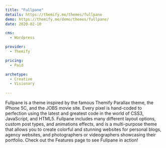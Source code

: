 ```yaml
---
title: "Fullpane"
details: https://themify.me/themes/fullpane
demo: https://themify.me/demo/themes/fullpane/
date: 2020-02-10

cms: 
  - Wordpress

provider: 
  - Themify

pricing:
  - Paid

archetype:
  - Creative
  - Visionary
  
---
```


Fullpane is a theme inspired by the famous Themify Parallax theme, the iPhone 5C, and the JOBS movie site. Every pixel is hand-coded to perfection using the latest and greatest code in the world of CSS3, JavaScript, and HTML5. Fullpane includes many different layout options, custom post types, and animations effects, and is a multi-purpose theme that allows you to create colorful and stunning websites for personal blogs, agency websites, and photographers or videographers showcasing their portfolio. Check out the Features page to see Fullpane in action! 
